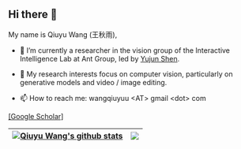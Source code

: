 ## Hi there 👋 
My name is Qiuyu Wang (王秋雨),

- 🔭 I’m currently a researcher in the vision group of the Interactive Intelligence Lab at Ant Group, led by [Yujun Shen](https://shenyujun.github.io/).

- 📖 My research interests focus on computer vision, particularly on generative models and video / image editing.

- 📫 How to reach me: wangqiuyuu \<AT\> gmail \<dot\> com

[[Google Scholar]](https://scholar.google.com/citations?hl=en&user=VRsy9v8AAAAJ)

<!--
**qiuyu96/qiuyu96** is a ✨ _special_ ✨ repository because its `README.md` (this file) appears on your GitHub profile.

Here are some ideas to get you started:

- 🔭 I’m currently working on ...
- 🌱 I’m currently learning ...
- 👯 I’m looking to collaborate on ...
- 🤔 I’m looking for help with ...
- 💬 Ask me about ...
- 📫 How to reach me: ...
- 😄 Pronouns: ...
- ⚡ Fun fact: ...
-->

| <a href="https://github.com/qiuyu96"><img align="center" src="https://github-readme-stats-one-bice.vercel.app/api?username=qiuyu96&show_icons=true&theme=buefy&hide_border=true&count_private=true&include_orgs=true&role=OWNER,COLLABORATOR" alt="Qiuyu Wang's github stats" /></a> | <a href="https://github.com/qiuyu96"><img align="center" src="https://github-readme-stats-one-bice.vercel.app/api/top-langs/?username=qiuyu96&theme=buefy&hide_border=true&layout=compact&hide=java,CSS&include_orgs=true&role=OWNER,COLLABORATOR" /></a> |
| ------------- | ------------- |

